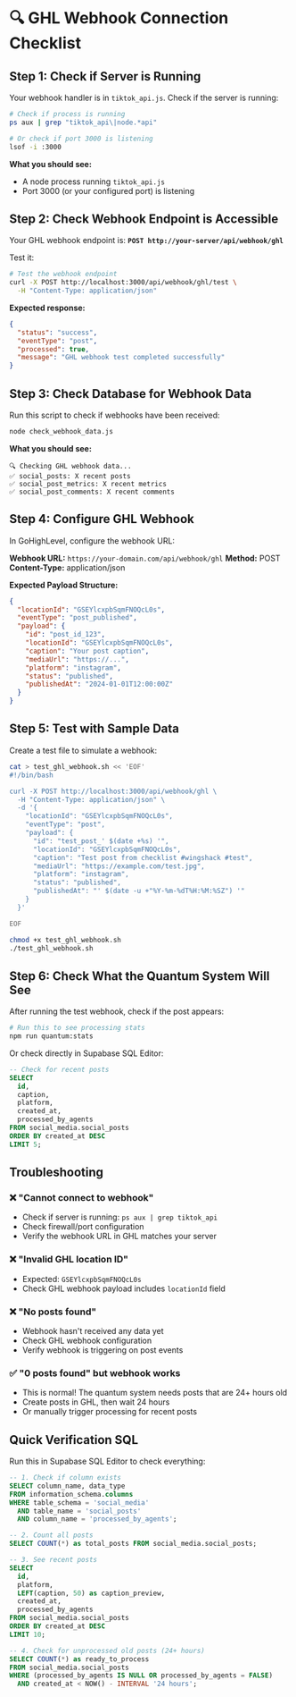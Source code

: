 # 🔍 GHL Webhook Connection Checklist

## Step 1: Check if Server is Running

Your webhook handler is in `tiktok_api.js`. Check if the server is running:

```bash
# Check if process is running
ps aux | grep "tiktok_api\|node.*api"

# Or check if port 3000 is listening
lsof -i :3000
```

**What you should see:**
- A node process running `tiktok_api.js`
- Port 3000 (or your configured port) is listening

## Step 2: Check Webhook Endpoint is Accessible

Your GHL webhook endpoint is: **`POST http://your-server/api/webhook/ghl`**

Test it:

```bash
# Test the webhook endpoint
curl -X POST http://localhost:3000/api/webhook/ghl/test \
  -H "Content-Type: application/json"
```

**Expected response:**
```json
{
  "status": "success",
  "eventType": "post",
  "processed": true,
  "message": "GHL webhook test completed successfully"
}
```

## Step 3: Check Database for Webhook Data

Run this script to check if webhooks have been received:

```bash
node check_webhook_data.js
```

**What you should see:**
```
🔍 Checking GHL webhook data...
✅ social_posts: X recent posts
✅ social_post_metrics: X recent metrics
✅ social_post_comments: X recent comments
```

## Step 4: Configure GHL Webhook

In GoHighLevel, configure the webhook URL:

**Webhook URL:** `https://your-domain.com/api/webhook/ghl`
**Method:** POST
**Content-Type:** application/json

**Expected Payload Structure:**
```json
{
  "locationId": "GSEYlcxpbSqmFNOQcL0s",
  "eventType": "post_published",
  "payload": {
    "id": "post_id_123",
    "locationId": "GSEYlcxpbSqmFNOQcL0s",
    "caption": "Your post caption",
    "mediaUrl": "https://...",
    "platform": "instagram",
    "status": "published",
    "publishedAt": "2024-01-01T12:00:00Z"
  }
}
```

## Step 5: Test with Sample Data

Create a test file to simulate a webhook:

```bash
cat > test_ghl_webhook.sh << 'EOF'
#!/bin/bash

curl -X POST http://localhost:3000/api/webhook/ghl \
  -H "Content-Type: application/json" \
  -d '{
    "locationId": "GSEYlcxpbSqmFNOQcL0s",
    "eventType": "post",
    "payload": {
      "id": "test_post_' $(date +%s) '",
      "locationId": "GSEYlcxpbSqmFNOQcL0s",
      "caption": "Test post from checklist #wingshack #test",
      "mediaUrl": "https://example.com/test.jpg",
      "platform": "instagram",
      "status": "published",
      "publishedAt": "' $(date -u +"%Y-%m-%dT%H:%M:%SZ") '"
    }
  }'

EOF

chmod +x test_ghl_webhook.sh
./test_ghl_webhook.sh
```

## Step 6: Check What the Quantum System Will See

After running the test webhook, check if the post appears:

```bash
# Run this to see processing stats
npm run quantum:stats
```

Or check directly in Supabase SQL Editor:

```sql
-- Check for recent posts
SELECT 
  id, 
  caption, 
  platform, 
  created_at,
  processed_by_agents
FROM social_media.social_posts
ORDER BY created_at DESC
LIMIT 5;
```

## Troubleshooting

### ❌ "Cannot connect to webhook"
- Check if server is running: `ps aux | grep tiktok_api`
- Check firewall/port configuration
- Verify the webhook URL in GHL matches your server

### ❌ "Invalid GHL location ID"
- Expected: `GSEYlcxpbSqmFNOQcL0s`
- Check GHL webhook payload includes `locationId` field

### ❌ "No posts found"
- Webhook hasn't received any data yet
- Check GHL webhook configuration
- Verify webhook is triggering on post events

### ✅ "0 posts found" but webhook works
- This is normal! The quantum system needs posts that are 24+ hours old
- Create posts in GHL, then wait 24 hours
- Or manually trigger processing for recent posts

## Quick Verification SQL

Run this in Supabase SQL Editor to check everything:

```sql
-- 1. Check if column exists
SELECT column_name, data_type 
FROM information_schema.columns
WHERE table_schema = 'social_media' 
  AND table_name = 'social_posts'
  AND column_name = 'processed_by_agents';

-- 2. Count all posts
SELECT COUNT(*) as total_posts FROM social_media.social_posts;

-- 3. See recent posts
SELECT 
  id,
  platform,
  LEFT(caption, 50) as caption_preview,
  created_at,
  processed_by_agents
FROM social_media.social_posts
ORDER BY created_at DESC
LIMIT 10;

-- 4. Check for unprocessed old posts (24+ hours)
SELECT COUNT(*) as ready_to_process
FROM social_media.social_posts
WHERE (processed_by_agents IS NULL OR processed_by_agents = FALSE)
  AND created_at < NOW() - INTERVAL '24 hours';
```
